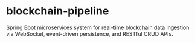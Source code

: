 # blockchain-pipeline
Spring Boot microservices system for real-time blockchain data ingestion via WebSocket, event-driven persistence, and RESTful CRUD APIs.
